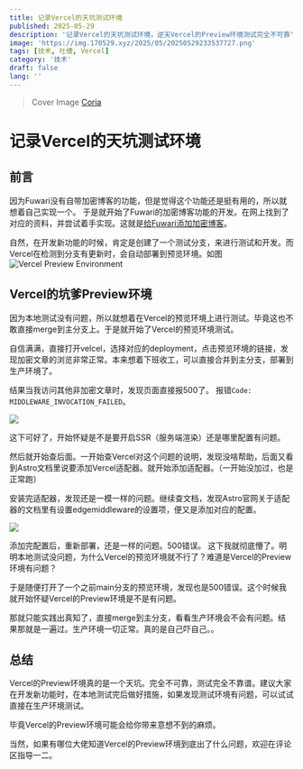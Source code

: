 ```yaml
---
title: 记录Vercel的天坑测试环境
published: 2025-05-29
description: '记录Vercel的天坑测试环境，逆天Vercel的Preview环境测试完全不可靠'
image: 'https://img.170529.xyz/2025/05/20250529233537727.png'
tags: [技术, 吐槽, Vercel]
category: '技术'
draft: false 
lang: ''
---
```

> Cover Image [Coria](https://space.bilibili.com/7323950/dynamic)

# 记录Vercel的天坑测试环境

## 前言

因为Fuwari没有自带加密博客的功能，但是觉得这个功能还是挺有用的，所以就想着自己实现一个。
于是就开始了Fuwari的加密博客功能的开发。在网上找到了对应的资料，并尝试着手实现。这就是[给Fuwari添加加密博客](https://blog.170529.xyz/posts/password-test/)。

自然，在开发新功能的时候，肯定是创建了一个测试分支，来进行测试和开发。而Vercel在检测到分支有更新时，会自动部署到预览环境。如图
![Vercel Preview Environment](https://img.170529.xyz/2025/05/20250529230208211.png)

## Vercel的坑爹Preview环境

因为本地测试没有问题，所以就想着在Vercel的预览环境上进行测试。毕竟这也不敢直接merge到主分支上。于是就开始了Vercel的预览环境测试。

自信满满，直接打开velcel，选择对应的deployment，点击预览环境的链接，发现加密文章的浏览非常正常。本来想着下班收工，可以直接合并到主分支，部署到生产环境了。

结果当我访问其他非加密文章时，发现页面直接报500了。
报错`Code: MIDDLEWARE_INVOCATION_FAILED`。

![](https://img.170529.xyz/2025/05/20250529230823351.png)

这下可好了，开始怀疑是不是要开启SSR（服务端渲染）还是哪里配置有问题。

然后就开始查后面。一开始查Vercel对这个问题的说明，发现没啥帮助，后面又看到Astro文档里说要添加Vercel适配器。就开始添加适配器。（一开始没加过，也是正常跑）

安装完适配器，发现还是一模一样的问题。继续查文档，发现Astro官网关于适配器的文档里有设置edgemiddleware的设置项，便又是添加对应的配置。

![](https://img.170529.xyz/2025/05/20250529231258182.png)

添加完配置后，重新部署，还是一样的问题。500错误。
这下我就彻底懵了。明明本地测试没问题，为什么Vercel的预览环境就不行了？难道是Vercel的Preview环境有问题？

于是随便打开了一个之前main分支的预览环境，发现也是500错误。这个时候我就开始怀疑Vercel的Preview环境是不是有问题。

那就只能实践出真知了，直接merge到主分支，看看生产环境会不会有问题。结果那就是一遍过。生产环境一切正常。真的是自己吓自己。。

## 总结

Vercel的Preview环境真的是一个天坑。完全不可靠，测试完全不靠谱。建议大家在开发新功能时，在本地测试完后做好措施，如果发现测试环境有问题，可以试试直接在生产环境测试。

毕竟Vercel的Preview环境可能会给你带来意想不到的麻烦。

当然，如果有哪位大佬知道Vercel的Preview环境到底出了什么问题，欢迎在评论区指导一二。
